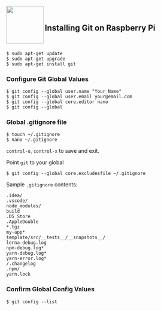 <a href="https://git-scm.com"><img src="https://git-scm.com/images/logo@2x.png" align="left" width="100px"></a>

<br>

## Installing Git on Raspberry Pi

<br>

```
$ sudo apt-get update
$ sudo apt-get upgrade
$ sudo apt-get install git
```

### Configure Git Global Values

```
$ git config --global user.name "Your Name"
$ git config --global user.email your@email.com
$ git config --global core.editor nano
$ git config --global 
```

### Global .gitignore file

```
$ touch ~/.gitignore
$ nano ~/.gitignore
```

`control-o`, `control-x` to save and exit.

Point `git` to your global 

```
$ git config --global core.excludesfile ~/.gitignore
```

Sample `.gitignore` contents:

```
.idea/
.vscode/
node_modules/
build
.DS_Store
.AppleDouble
*.tgz
my-app*
template/src/__tests__/__snapshots__/
lerna-debug.log
npm-debug.log*
yarn-debug.log*
yarn-error.log*
/.changelog
.npm/
yarn.lock
```

### Confirm Global Config Values

```
$ git config --list
```
